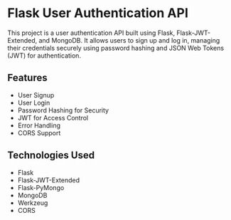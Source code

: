 # Flask User Authentication API

This project is a user authentication API built using Flask, Flask-JWT-Extended, and MongoDB. It allows users to sign up and log in, managing their credentials securely using password hashing and JSON Web Tokens (JWT) for authentication.

## Features

- User Signup
- User Login
- Password Hashing for Security
- JWT for Access Control
- Error Handling
- CORS Support

## Technologies Used

- Flask
- Flask-JWT-Extended
- Flask-PyMongo
- MongoDB
- Werkzeug
- CORS

